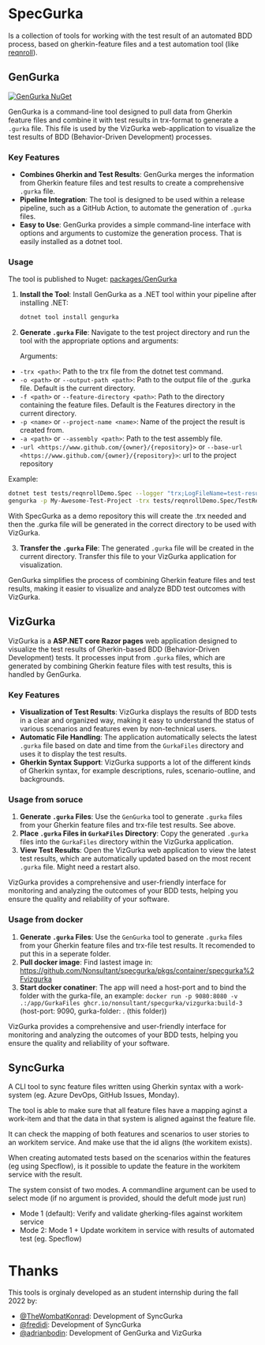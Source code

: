 # SpecGurka

Is a collection of tools for working with the test result of an automated BDD process, based on gherkin-feature files and a test automation tool (like [reqnroll](https://reqnroll.net/)).

## GenGurka

[![GenGurka NuGet](https://img.shields.io/nuget/v/gengurka)](https://www.nuget.org/packages/GenGurka)

GenGurka is a command-line tool designed to pull data from Gherkin feature files and combine it with test results in trx-format to generate a `.gurka` file. This file is used by the VizGurka web-application to visualize the test results of BDD (Behavior-Driven Development) processes.

### Key Features

- **Combines Gherkin and Test Results**: GenGurka merges the information from Gherkin feature files and test results to create a comprehensive `.gurka` file.
- **Pipeline Integration**: The tool is designed to be used within a release pipeline, such as a GitHub Action, to automate the generation of `.gurka` files.
- **Easy to Use**: GenGurka provides a simple command-line interface with options and arguments to customize the generation process. That is easily installed as a dotnet tool.

### Usage

The tool is published to Nuget: [packages/GenGurka](https://www.nuget.org/packages/GenGurka)

1. **Install the Tool**: Install GenGurka as a .NET tool within your pipeline after installing .NET:
    
    ```bash
    dotnet tool install gengurka
    ```

2. **Generate `.gurka` File**: Navigate to the test project directory and run the tool with the appropriate options and arguments:

   Arguments:

- `-trx <path>`: Path to the trx file from the dotnet test command.
- `-o <path>` or `--output-path <path>`: Path to the output file of the .gurka file. Default is the current directory.
- `-f <path>` or `--feature-directory <path>`: Path to the directory containing the feature files. Default is the Features directory in the current directory.
- `-p <name>` or `--project-name <name>`: Name of the project the result is created from.
- `-a <path>` or `--assembly <path>`: Path to the test assembly file.
- `-url <https://www.github.com/{owner}/{repository}>` or `--base-url <https://www.github.com/{owner}/{repository}>`: url to the project repository

Example:

```bash
dotnet test tests/reqnrollDemo.Spec --logger "trx;LogFileName=test-results.trx"
gengurka -p My-Awesome-Test-Project -trx tests/reqnrollDemo.Spec/TestResults/test-Results.trx -f tests/ReqnrollDemo.Spec/Features
```

With SpecGurka as a demo repository this will create the .trx needed and then the .gurka file will be generated in the correct directory to be used with VizGurka.

3. **Transfer the `.gurka` File**: The generated `.gurka` file will be created in the current directory. Transfer this file to your VizGurka application for visualization.

GenGurka simplifies the process of combining Gherkin feature files and test results, making it easier to visualize and analyze BDD test outcomes with VizGurka.

## VizGurka

VizGurka is a **ASP.NET core Razor pages** web application designed to visualize the test results of Gherkin-based BDD 
(Behavior-Driven Development) tests. It processes input from `.gurka` files,
which are generated by combining Gherkin feature files with test results, this is handled by GenGurka.

### Key Features

- **Visualization of Test Results**: VizGurka displays the results of BDD tests in a clear and organized way, making it easy to understand the status of various scenarios and features even by non-technical users.
- **Automatic File Handling**: The application automatically selects the latest `.gurka` file based on date and time from the `GurkaFiles` directory and uses it to display the test results.
- **Gherkin Syntax Support**: VizGurka supports a lot of the different kinds of Gherkin syntax, for example descriptions, rules, scenario-outline, and backgrounds.

### Usage from soruce

1. **Generate `.gurka` Files**: Use the `GenGurka` tool to generate `.gurka` files from your Gherkin feature files and trx-file test results. See above.
2. **Place `.gurka` Files in `GurkaFiles` Directory**: Copy the generated `.gurka` files into the `GurkaFiles` directory within the VizGurka application.
3. **View Test Results**: Open the VizGurka web application to view the latest test results, which are automatically updated based on the most recent `.gurka` file. Might need a restart also.

VizGurka provides a comprehensive and user-friendly interface for monitoring and analyzing the outcomes of your BDD tests, helping you ensure the quality and reliability of your software.

### Usage from docker

1. **Generate `.gurka` Files**: Use the `GenGurka` tool to generate `.gurka` files from your Gherkin feature files and trx-file test results. It recomended to put this in a seperate folder.
2. **Pull docker image**: Find lastest image in: https://github.com/Nonsultant/specgurka/pkgs/container/specgurka%2Fvizgurka
4. **Start docker conatiner**: The app will need a host-port and to bind the folder with the gurka-file, an example:  `docker run -p 9080:8080 -v .:/app/GurkaFiles ghcr.io/nonsultant/specgurka/vizgurka:build-3` (host-port: 9090, gurka-folder: . (this folder))

VizGurka provides a comprehensive and user-friendly interface for monitoring and analyzing the outcomes of your BDD tests, helping you ensure the quality and reliability of your software.

## SyncGurka

A CLI tool to sync feature files written using Gherkin syntax with a work-system (eg. Azure DevOps, GitHub Issues, Monday).

The tool is able to make sure that all feature files have a mapping aginst a work-item and that the data in that system is aligned against the feature file.

It can check the mapping of both features and scenarios to user stories to an workitem service. And make use that the id aligns (the workitem exists).

When creating automated tests based on the scenarios within the features (eg using Specflow), is it possible to update the feature in the workitem service with the result.

The system consist of two modes. A commandline argument can be used to select mode (if no argument is provided, should the defult mode just run)
* Mode 1 (default): Verify and validate gherking-files against workitem service
* Mode 2: Mode 1 + Update workitem in service with results of automated test (eg. Specflow)

# Thanks

This tools is orginaly developed as an student internship during the fall 2022 by:

* [@TheWombatKonrad](https://github.com/TheWombatKonrad): Development of SyncGurka
* [@fredidi](https://github.com/fredidi): Development of SyncGurka
* [@adrianbodin](https://github.com/adrianbodin): Development of GenGurka and VizGurka
